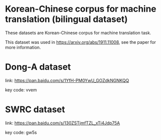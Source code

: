 # Korean-Chinese corpus for machine translation (bilingual dataset)  
These datasets are Korean-Chinese corpus for machine translation task. 

This dataset was used in https://arxiv.org/abs/1911.11008, see the paper for more information.


# Dong-A dataset

link: https://pan.baidu.com/s/1YfH-PM0YwU_GOZdkNGNKQQ 

key code: vvem 

# SWRC dataset

link: https://pan.baidu.com/s/130ZSTjmfTZL_xTi4Jdp75A 

key code: gw5s 
